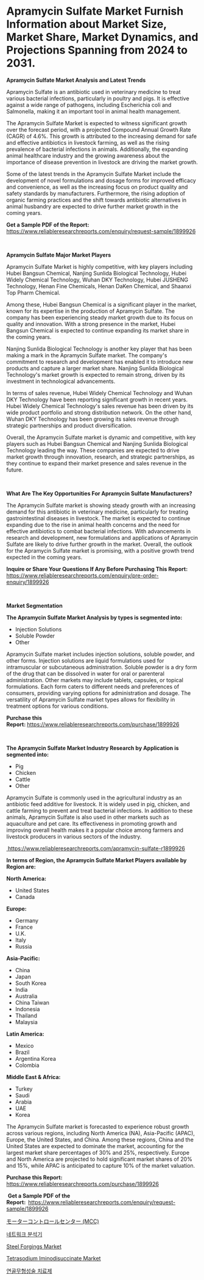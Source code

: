<p><h1>Apramycin Sulfate Market Furnish Information about Market Size, Market Share, Market Dynamics, and Projections Spanning from 2024 to 2031.</h1></p><p><strong>Apramycin Sulfate Market Analysis and Latest Trends</strong></p>
<p><p>Apramycin Sulfate is an antibiotic used in veterinary medicine to treat various bacterial infections, particularly in poultry and pigs. It is effective against a wide range of pathogens, including Escherichia coli and Salmonella, making it an important tool in animal health management.</p><p>The Apramycin Sulfate Market is expected to witness significant growth over the forecast period, with a projected Compound Annual Growth Rate (CAGR) of 4.6%. This growth is attributed to the increasing demand for safe and effective antibiotics in livestock farming, as well as the rising prevalence of bacterial infections in animals. Additionally, the expanding animal healthcare industry and the growing awareness about the importance of disease prevention in livestock are driving the market growth.</p><p>Some of the latest trends in the Apramycin Sulfate Market include the development of novel formulations and dosage forms for improved efficacy and convenience, as well as the increasing focus on product quality and safety standards by manufacturers. Furthermore, the rising adoption of organic farming practices and the shift towards antibiotic alternatives in animal husbandry are expected to drive further market growth in the coming years.</p></p>
<p><strong>Get a Sample PDF of the Report:&nbsp;</strong> <a href="https://www.reliableresearchreports.com/enquiry/request-sample/1899926">https://www.reliableresearchreports.com/enquiry/request-sample/1899926</a></p>
<p>&nbsp;</p>
<p><strong>Apramycin Sulfate Major Market Players</strong></p>
<p><p>Apramycin Sulfate Market is highly competitive, with key players including Hubei Bangsun Chemical, Nanjing Sunlida Biological Technology, Hubei Widely Chemical Technology, Wuhan DKY Technology, Hubei JUSHENG Technology, Henan Fine Chemicals, Henan DaKen Chemical, and Shaanxi Top Pharm Chemical. </p><p>Among these, Hubei Bangsun Chemical is a significant player in the market, known for its expertise in the production of Apramycin Sulfate. The company has been experiencing steady market growth due to its focus on quality and innovation. With a strong presence in the market, Hubei Bangsun Chemical is expected to continue expanding its market share in the coming years.</p><p>Nanjing Sunlida Biological Technology is another key player that has been making a mark in the Apramycin Sulfate market. The company's commitment to research and development has enabled it to introduce new products and capture a larger market share. Nanjing Sunlida Biological Technology's market growth is expected to remain strong, driven by its investment in technological advancements.</p><p>In terms of sales revenue, Hubei Widely Chemical Technology and Wuhan DKY Technology have been reporting significant growth in recent years. Hubei Widely Chemical Technology's sales revenue has been driven by its wide product portfolio and strong distribution network. On the other hand, Wuhan DKY Technology has been growing its sales revenue through strategic partnerships and product diversification.</p><p>Overall, the Apramycin Sulfate market is dynamic and competitive, with key players such as Hubei Bangsun Chemical and Nanjing Sunlida Biological Technology leading the way. These companies are expected to drive market growth through innovation, research, and strategic partnerships, as they continue to expand their market presence and sales revenue in the future.</p></p>
<p>&nbsp;</p>
<p><strong>What Are The Key Opportunities For Apramycin Sulfate Manufacturers?</strong></p>
<p><p>The Apramycin Sulfate market is showing steady growth with an increasing demand for this antibiotic in veterinary medicine, particularly for treating gastrointestinal diseases in livestock. The market is expected to continue expanding due to the rise in animal health concerns and the need for effective antibiotics to combat bacterial infections. With advancements in research and development, new formulations and applications of Apramycin Sulfate are likely to drive further growth in the market. Overall, the outlook for the Apramycin Sulfate market is promising, with a positive growth trend expected in the coming years.</p></p>
<p><strong>Inquire or Share Your Questions If Any Before Purchasing This Report:</strong> <a href="https://www.reliableresearchreports.com/enquiry/pre-order-enquiry/1899926">https://www.reliableresearchreports.com/enquiry/pre-order-enquiry/1899926</a></p>
<p>&nbsp;</p>
<p><strong>Market Segmentation</strong></p>
<p><strong>The Apramycin Sulfate Market Analysis by types is segmented into:</strong></p>
<p><ul><li>Injection Solutions</li><li>Soluble Powder</li><li>Other</li></ul></p>
<p><p>Apramycin Sulfate market includes injection solutions, soluble powder, and other forms. Injection solutions are liquid formulations used for intramuscular or subcutaneous administration. Soluble powder is a dry form of the drug that can be dissolved in water for oral or parenteral administration. Other markets may include tablets, capsules, or topical formulations. Each form caters to different needs and preferences of consumers, providing varying options for administration and dosage. The versatility of Apramycin Sulfate market types allows for flexibility in treatment options for various conditions.</p></p>
<p><strong>Purchase this Report:&nbsp;</strong><a href="https://www.reliableresearchreports.com/purchase/1899926">https://www.reliableresearchreports.com/purchase/1899926</a></p>
<p>&nbsp;</p>
<p><strong>The Apramycin Sulfate Market Industry Research by Application is segmented into:</strong></p>
<p><ul><li>Pig</li><li>Chicken</li><li>Cattle</li><li>Other</li></ul></p>
<p><p>Apramycin Sulfate is commonly used in the agricultural industry as an antibiotic feed additive for livestock. It is widely used in pig, chicken, and cattle farming to prevent and treat bacterial infections. In addition to these animals, Apramycin Sulfate is also used in other markets such as aquaculture and pet care. Its effectiveness in promoting growth and improving overall health makes it a popular choice among farmers and livestock producers in various sectors of the industry.</p></p>
<p><a href="https://www.reliableresearchreports.com/apramycin-sulfate-r1899926">&nbsp;https://www.reliableresearchreports.com/apramycin-sulfate-r1899926</a></p>
<p><strong>In terms of Region, the Apramycin Sulfate Market Players available by Region are:</strong></p>
<p>
    <p> <strong> North America: </strong>
        <ul>
            <li>United States</li>
            <li>Canada</li>
        </ul>
        </p> 
    <p> <strong> Europe: </strong>
        <ul>
            <li>Germany</li>
            <li>France</li>
            <li>U.K.</li>
            <li>Italy</li>
            <li>Russia</li>
        </ul>
        </p> 
    <p> <strong> Asia-Pacific: </strong>
        <ul>
            <li>China</li>
            <li>Japan</li>
            <li>South Korea</li>
            <li>India</li>
            <li>Australia</li>
            <li>China Taiwan</li>
            <li>Indonesia</li>
            <li>Thailand</li>
            <li>Malaysia</li>
        </ul>
        </p> 
    <p> <strong> Latin America: </strong>
        <ul>
            <li>Mexico</li>
            <li>Brazil</li>
            <li>Argentina Korea</li>
            <li>Colombia</li>
        </ul>
        </p> 
    <p> <strong> Middle East & Africa: </strong>
        <ul>
            <li>Turkey</li>
            <li>Saudi</li>
            <li>Arabia</li>
            <li>UAE</li>
            <li>Korea</li>
        </ul>
    </p>
    </p>
<p><p>The Apramycin Sulfate market is forecasted to experience robust growth across various regions, including North America (NA), Asia-Pacific (APAC), Europe, the United States, and China. Among these regions, China and the United States are expected to dominate the market, accounting for the largest market share percentages of 30% and 25%, respectively. Europe and North America are projected to hold significant market shares of 20% and 15%, while APAC is anticipated to capture 10% of the market valuation.</p></p>
<p><strong>Purchase this Report: </strong><a href="https://www.reliableresearchreports.com/purchase/1899926">https://www.reliableresearchreports.com/purchase/1899926</a></p>
<p>&nbsp;<strong>Get a Sample PDF of the Report:&nbsp;&nbsp;</strong><a href="https://www.reliableresearchreports.com/enquiry/request-sample/1899926">https://www.reliableresearchreports.com/enquiry/request-sample/1899926</a></p>
<p><strong></strong></p>
<p><p><a href="https://medium.com/@bonniehoppe1/2024%E5%B9%B4%E3%81%8B%E3%82%892031%E5%B9%B4%E3%81%BE%E3%81%A7%E3%81%AE%E6%9C%9F%E9%96%93%E3%81%AE%E3%82%B0%E3%83%AD%E3%83%BC%E3%83%90%E3%83%AB%E3%83%A2%E3%83%BC%E3%82%BF%E3%83%BC%E3%82%B3%E3%83%B3%E3%83%88%E3%83%AD%E3%83%BC%E3%83%AB%E3%82%BB%E3%83%B3%E3%82%BF%E3%83%BC-mcc-%E5%B8%82%E5%A0%B4%E3%81%AE%E6%A9%9F%E4%BC%9A%E3%81%A8%E4%BA%88%E6%B8%AC-3cf14c4003ca">モーターコントロールセンター (MCC)</a></p><p><a href="https://medium.com/@danykakilback/%EA%B8%80%EB%A1%9C%EB%B2%8C-%EB%84%A4%ED%8A%B8%EC%9B%8C%ED%81%AC-%EB%B6%84%EC%84%9D%EA%B8%B0-%EC%8B%9C%EC%9E%A5-%EA%B7%9C%EB%AA%A8%EB%8A%94-2024%EB%85%84%EB%B6%80%ED%84%B0-2031%EB%85%84%EA%B9%8C%EC%A7%80-%EC%9D%98-%EC%97%B0%ED%8F%89%EA%B7%A0-%EC%84%B1%EC%9E%A5%EB%A5%A0%EC%9D%84-%EA%B2%BD%ED%97%98%ED%95%A0-%EA%B2%83%EC%9C%BC%EB%A1%9C-%EC%97%85%EA%B3%84-%EC%A0%84%EB%A7%9D%EC%97%90-%EB%94%B0%EB%A5%B4%EB%A9%B4-%EC%98%88%EC%83%81%EB%90%A9%EB%8B%88%EB%8B%A4-5b49cb1b356c">네트워크 분석기</a></p><p><a href="https://github.com/gdfhhhj/Market-Research-Report-List-5/blob/main/steel-forgings-market.md">Steel Forgings Market</a></p><p><a href="https://github.com/julyju69/Market-Research-Report-List-3/blob/main/tetrasodium-iminodisuccinate-market.md">Tetrasodium Iminodisuccinate Market</a></p><p><a href="https://medium.com/@danykakilback/%EA%B8%80%EB%A1%9C%EB%B2%8C-%EC%95%84%EC%BB%A8%EB%93%9C%EB%A1%9C%ED%94%8C%EB%9D%BC%EC%8A%A4%ED%8B%B0-%EC%B9%98%EB%A3%8C-%EC%95%BD%EB%AC%BC-%EC%8B%9C%EC%9E%A5-%EB%B2%94%EC%9C%84%EC%97%90-%EB%8C%80%ED%95%9C-%EC%8B%AC%EC%B8%B5-%EB%B6%84%EC%84%9D-%EB%B0%8F-2024%EB%85%84%EB%B6%80%ED%84%B0-2031%EB%85%84%EA%B9%8C%EC%A7%80-%EC%98%88%EC%83%81%EB%90%9C-%EC%9D%98-%EB%B9%A0%EB%A5%B4%EA%B2%8C-%EC%84%B1%EC%9E%A5%ED%95%98%EB%8A%94-cagr-8007da6aa17b">연골무형성술 치료제</a></p></p>